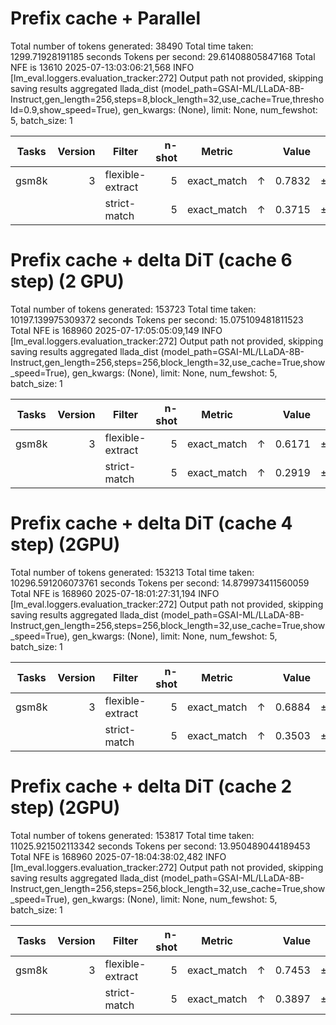 # Prefix cache + Parallel

Total number of tokens generated: 38490
Total time taken: 1299.71928191185 seconds
Tokens per second: 29.61408805847168
Total NFE is 13610
2025-07-13:03:06:21,568 INFO     [lm_eval.loggers.evaluation_tracker:272] Output path not provided, skipping saving results aggregated
llada_dist (model_path=GSAI-ML/LLaDA-8B-Instruct,gen_length=256,steps=8,block_length=32,use_cache=True,threshold=0.9,show_speed=True), gen_kwargs: (None), limit: None, num_fewshot: 5, batch_size: 1

| Tasks | Version | Filter           | n-shot | Metric      |    |  Value |    | Stderr |
| ----- | ------: | ---------------- | -----: | ----------- | -- | -----: | -- | -----: |
| gsm8k |       3 | flexible-extract |      5 | exact_match | ↑ | 0.7832 | ± | 0.0114 |
|       |         | strict-match     |      5 | exact_match | ↑ | 0.3715 | ± | 0.0133 |

# Prefix cache + delta DiT (cache 6 step) (2 GPU)

Total number of tokens generated: 153723
Total time taken: 10197.139975309372 seconds
Tokens per second: 15.075109481811523
Total NFE is 168960
2025-07-17:05:05:09,149 INFO     [lm_eval.loggers.evaluation_tracker:272] Output path not provided, skipping saving results aggregated
llada_dist (model_path=GSAI-ML/LLaDA-8B-Instruct,gen_length=256,steps=256,block_length=32,use_cache=True,show_speed=True), gen_kwargs: (None), limit: None, num_fewshot: 5, batch_size: 1

| Tasks | Version | Filter           | n-shot | Metric      |    |  Value |    | Stderr |
| ----- | ------: | ---------------- | -----: | ----------- | -- | -----: | -- | -----: |
| gsm8k |       3 | flexible-extract |      5 | exact_match | ↑ | 0.6171 | ± | 0.0134 |
|       |         | strict-match     |      5 | exact_match | ↑ | 0.2919 | ± | 0.0125 |

# Prefix cache + delta DiT (cache 4 step) (2GPU)

Total number of tokens generated: 153213
Total time taken: 10296.591206073761 seconds
Tokens per second: 14.879973411560059
Total NFE is 168960
2025-07-18:01:27:31,194 INFO     [lm_eval.loggers.evaluation_tracker:272] Output path not provided, skipping saving results aggregated
llada_dist (model_path=GSAI-ML/LLaDA-8B-Instruct,gen_length=256,steps=256,block_length=32,use_cache=True,show_speed=True), gen_kwargs: (None), limit: None, num_fewshot: 5, batch_size: 1

| Tasks | Version | Filter           | n-shot | Metric      |    |  Value |    | Stderr |
| ----- | ------: | ---------------- | -----: | ----------- | -- | -----: | -- | -----: |
| gsm8k |       3 | flexible-extract |      5 | exact_match | ↑ | 0.6884 | ± | 0.0128 |
|       |         | strict-match     |      5 | exact_match | ↑ | 0.3503 | ± | 0.0131 |

# Prefix cache + delta DiT (cache 2 step) (2GPU)

Total number of tokens generated: 153817
Total time taken: 11025.921502113342 seconds
Tokens per second: 13.950489044189453
Total NFE is 168960
2025-07-18:04:38:02,482 INFO     [lm_eval.loggers.evaluation_tracker:272] Output path not provided, skipping saving results aggregated
llada_dist (model_path=GSAI-ML/LLaDA-8B-Instruct,gen_length=256,steps=256,block_length=32,use_cache=True,show_speed=True), gen_kwargs: (None), limit: None, num_fewshot: 5, batch_size: 1

|Tasks|Version|     Filter     |n-shot|  Metric   |   |Value |   |Stderr|
|-----|------:|----------------|-----:|-----------|---|-----:|---|-----:|
|gsm8k|      3|flexible-extract|     5|exact_match|↑  |0.7453|±  |0.0120|
|     |       |strict-match    |     5|exact_match|↑  |0.3897|±  |0.0134|

